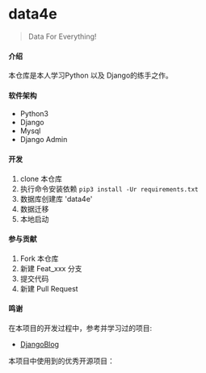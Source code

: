# data4e

> Data For Everything!

#### 介绍

本仓库是本人学习Python 以及 Django的练手之作。

#### 软件架构

- Python3
- Django
- Mysql
- Django Admin

#### 开发

1. clone 本仓库
2. 执行命令安装依赖 ```pip3 install -Ur requirements.txt```
3. 数据库创建库 'data4e'
4. 数据迁移
5. 本地启动


#### 参与贡献

1. Fork 本仓库
2. 新建 Feat_xxx 分支
3. 提交代码
4. 新建 Pull Request

#### 鸣谢

在本项目的开发过程中，参考并学习过的项目:
- [DjangoBlog](https://github.com/liangliangyy/DjangoBlog)

本项目中使用到的优秀开源项目：


